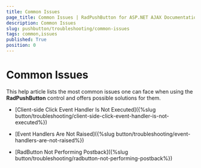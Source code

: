 ```yaml
---
title: Common Issues
page_title: Common Issues | RadPushButton for ASP.NET AJAX Documentation
description: Common Issues
slug: pushbutton/troubleshooting/common-issues
tags: common,issues
published: True
position: 0
---
```


# Common Issues

This help article lists the most common issues one can face when using the **RadPushButton** control and offers possible solutions for them.

* [Client-side Click Event Handler Is Not Executed]({%slug button/troubleshooting/client-side-click-event-handler-is-not-executed%})

* [Event Handlers Are Not Raised]({%slug button/troubleshooting/event-handlers-are-not-raised%})

* [RadButton Not Performing Postback]({%slug button/troubleshooting/radbutton-not-performing-postback%})

